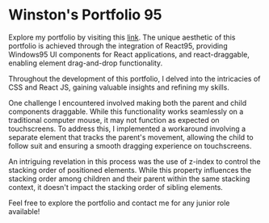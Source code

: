# Winston's Portfolio 95
Explore my portfolio by visiting this [link](https://winstonsportfolio95.netlify.app/). The unique aesthetic of this portfolio is achieved through the integration of React95, providing Windows95 UI components for React applications, and react-draggable, enabling element drag-and-drop functionality.

Throughout the development of this portfolio, I delved into the intricacies of CSS and React JS, gaining valuable insights and refining my skills.

One challenge I encountered involved making both the parent and child components draggable. While this functionality works seamlessly on a traditional computer mouse, it may not function as expected on touchscreens. To address this, I implemented a workaround involving a separate element that tracks the parent's movement, allowing the child to follow suit and ensuring a smooth dragging experience on touchscreens.

An intriguing revelation in this process was the use of z-index to control the stacking order of positioned elements. While this property influences the stacking order among children and their parent within the same stacking context, it doesn't impact the stacking order of sibling elements.

Feel free to explore the portfolio and contact me for any junior role available!
